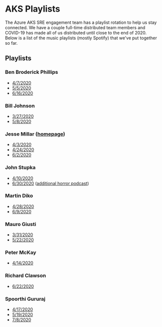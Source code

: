 # AKS Playlists

The Azure AKS SRE engagement team has a playlist rotation to help us stay connected. We have a couple full-time distributed team members and COVID-19 has made all of us distributed until close to the end of 2020. Below is a list of the music playlists (mostly Spotify) that we've put together so far.

## Playlists

### Ben Broderick Phillips

- [4/7/2020](https://open.spotify.com/user/benlbp/playlist/4WqwHZ6jjBwsUMV8uvZU3h)
- [5/5/2020](https://open.spotify.com/playlist/0DS6lty8QZUwPr7wQKohro)
- [6/16/2020](https://open.spotify.com/playlist/4dv65GzQzt33b694efWTTC)

### Bill Johnson

- [3/27/2020](https://open.spotify.com/playlist/1AVuOAQO3OTIrN3KJ8K3a7)
- [5/8/2020](https://open.spotify.com/playlist/1bhCBvQodqP9gzIchmcGW3)

### Jesse Millar ([homepage](https://jessemillar.com))

- [4/3/2020](https://jessemillar.com/r/spotify/4-3-2020)
- [4/24/2020](https://jessemillar.com/r/spotify/4-24-2020)
- [6/2/2020](https://jessemillar.com/r/spotify/6-2-2020)

### John Stupka

- [4/10/2020](https://open.spotify.com/playlist/5VtNDhCdZbbSxxluE6cvUI)
- [6/30/2020](https://open.spotify.com/playlist/3dr1ZW0MKumjudgEjfjbaz) ([additional horror podcast](https://open.spotify.com/episode/2SpWBV4kAhVNoLxANQhROO))

### Martin Diko

- [4/28/2020](https://open.spotify.com/playlist/1p5toDUFljoy8kqqtv8T9A)
- [6/9/2020](https://open.spotify.com/playlist/5wY3LOS07vYXKHsHXJ4ECA)

### Mauro Giusti

- [3/31/2020](https://open.spotify.com/playlist/1PL0TRYxHSemNrXfYJhZV6)
- [5/22/2020](https://open.spotify.com/playlist/3sAI1P1lXOStqzoopt8CJZ)

### Peter McKay

- [4/14/2020](https://open.spotify.com/playlist/1T9ke9KL4WrOA0T0Syii68)

### Richard Clawson

- [6/22/2020](https://open.spotify.com/playlist/7LKXx7HjMLJlfwnPOKbYtA)

### Spoorthi Gururaj

- [4/17/2020](https://youtu.be/pcVRrlmpcWk)
- [5/19/2020](https://open.spotify.com/playlist/0fjPOn1R1Oy708edY5feGs)
- [7/8/2020](https://open.spotify.com/playlist/2lWnLrtYDLqTI3e1wvs16N)
